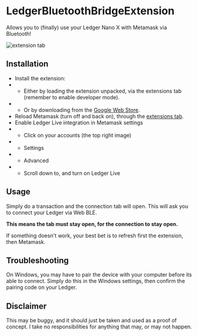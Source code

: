 # LedgerBluetoothBridgeExtension
Allows you to (finally) use your Ledger Nano X with Metamask via Bluetooth!

![extension tab](https://i.imgur.com/oFWazLL.png)

## Installation
 - Install the extension:
 - - Either by loading the extension unpacked, via the extensions tab (remember to enable developer mode).
 - - Or by downloading from the [Google Web Store](https://chrome.google.com/webstore/detail/COMING/SOON).
 - Reload Metamask (turn off and back on), through the [extensions tab](chrome://extensions/?id=nkbihfbeogaeaoehlefnkodbefgpgknn).
 - Enable Ledger Live integration in Metamask settings
 - - Click on your accounts (the top right image)
 - - Settings
 - - Advanced
 - - Scroll down to, and turn on Ledger Live
 
## Usage
Simply do a transaction and the connection tab will open. This will ask you to connect your Ledger via Web BLE.

**This means the tab must stay open, for the connection to stay open.**

If something doesn't work, your best bet is to refresh first the extension, then Metamask.

## Troubleshooting
On Windows, you may have to pair the device with your computer before its able to connect.
Simply do this in the Windows settings, then confirm the pairing code on your Ledger.

## Disclaimer
This may be buggy, and it should just be taken and used as a proof of concept.
I take no responsibilities for anything that may, or may not happen.
